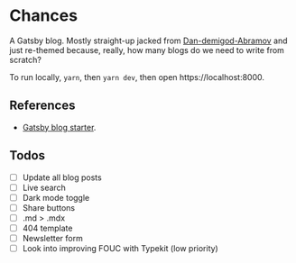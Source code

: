 # Chances

A Gatsby blog. Mostly straight-up jacked from [Dan-demigod-Abramov](https://github.com/gaearon/overreacted.io) and just re-themed because, really, how many blogs do we need to write from scratch?

To run locally, `yarn`, then `yarn dev`, then open https://localhost:8000.

## References
- [Gatsby blog starter](https://github.com/gatsbyjs/gatsby-starter-blog).

## Todos
- [ ] Update all blog posts
- [ ] Live search
- [ ] Dark mode toggle
- [ ] Share buttons
- [ ] .md > .mdx
- [ ] 404 template
- [ ] Newsletter form
- [ ] Look into improving FOUC with Typekit (low priority)
